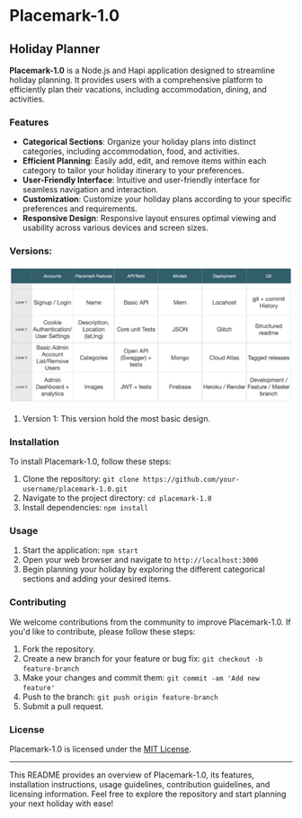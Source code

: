 # Placemark-1.0

## Holiday Planner

**Placemark-1.0** is a Node.js and Hapi application designed to streamline holiday planning. It provides users with a comprehensive platform to efficiently plan their vacations, including accommodation, dining, and activities.

### Features

- **Categorical Sections**: Organize your holiday plans into distinct categories, including accommodation, food, and activities.
- **Efficient Planning**: Easily add, edit, and remove items within each category to tailor your holiday itinerary to your preferences.
- **User-Friendly Interface**: Intuitive and user-friendly interface for seamless navigation and interaction.
- **Customization**: Customize your holiday plans according to your specific preferences and requirements.
- **Responsive Design**: Responsive layout ensures optimal viewing and usability across various devices and screen sizes.

### Versions:

![Project Version](public/images/png/versions.png)

1. Version 1: This version hold the most basic design.

### Installation

To install Placemark-1.0, follow these steps:

1. Clone the repository: `git clone https://github.com/your-username/placemark-1.0.git`
2. Navigate to the project directory: `cd placemark-1.0`
3. Install dependencies: `npm install`

### Usage

1. Start the application: `npm start`
2. Open your web browser and navigate to `http://localhost:3000`
3. Begin planning your holiday by exploring the different categorical sections and adding your desired items.

### Contributing

We welcome contributions from the community to improve Placemark-1.0. If you'd like to contribute, please follow these steps:

1. Fork the repository.
2. Create a new branch for your feature or bug fix: `git checkout -b feature-branch`
3. Make your changes and commit them: `git commit -am 'Add new feature'`
4. Push to the branch: `git push origin feature-branch`
5. Submit a pull request.

### License

Placemark-1.0 is licensed under the [MIT License](LICENSE).

---

This README provides an overview of Placemark-1.0, its features, installation instructions, usage guidelines, contribution guidelines, and licensing information. Feel free to explore the repository and start planning your next holiday with ease!
